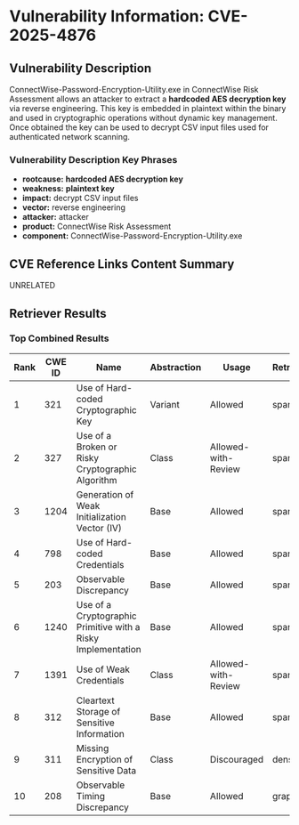 # Vulnerability Information: CVE-2025-4876

## Vulnerability Description
ConnectWise-Password-Encryption-Utility.exe in ConnectWise Risk Assessment allows an attacker to extract a **hardcoded AES decryption key** via reverse engineering. This key is embedded in plaintext within the binary and used in cryptographic operations without dynamic key management. Once obtained the key can be used to decrypt CSV input files used for authenticated network scanning.

### Vulnerability Description Key Phrases
- **rootcause:** **hardcoded AES decryption key**
- **weakness:** **plaintext key**
- **impact:** decrypt CSV input files
- **vector:** reverse engineering
- **attacker:** attacker
- **product:** ConnectWise Risk Assessment
- **component:** ConnectWise-Password-Encryption-Utility.exe

## CVE Reference Links Content Summary
UNRELATED

## Retriever Results

### Top Combined Results

| Rank | CWE ID | Name | Abstraction | Usage  | Retrievers | Individual Scores |
|------|--------|------|-------------|-------|------------|-------------------|
| 1 | 321 | Use of Hard-coded Cryptographic Key | Variant | Allowed | sparse | 0.469 |
| 2 | 327 | Use of a Broken or Risky Cryptographic Algorithm | Class | Allowed-with-Review | sparse | 0.390 |
| 3 | 1204 | Generation of Weak Initialization Vector (IV) | Base | Allowed | sparse | 0.364 |
| 4 | 798 | Use of Hard-coded Credentials | Base | Allowed | sparse | 0.344 |
| 5 | 203 | Observable Discrepancy | Base | Allowed | sparse | 0.337 |
| 6 | 1240 | Use of a Cryptographic Primitive with a Risky Implementation | Base | Allowed | sparse | 0.326 |
| 7 | 1391 | Use of Weak Credentials | Class | Allowed-with-Review | sparse | 0.309 |
| 8 | 312 | Cleartext Storage of Sensitive Information | Base | Allowed | sparse | 0.304 |
| 9 | 311 | Missing Encryption of Sensitive Data | Class | Discouraged | dense | 0.627 |
| 10 | 208 | Observable Timing Discrepancy | Base | Allowed | graph | 0.003 |

